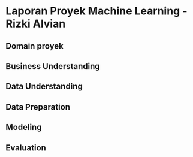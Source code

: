 # Laporan Proyek Machine Learning - Rizki Alvian

## Domain proyek

## Business Understanding

## Data Understanding

## Data Preparation

## Modeling

## Evaluation
